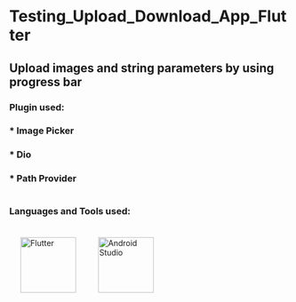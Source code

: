 # Testing_Upload_Download_App_Flutter

## Upload images and string parameters by using progress bar

### Plugin used:
### * Image Picker
### * Dio
### * Path Provider

# 
### Languages and Tools used:

<img src="https://iconape.com/wp-content/files/yb/61798/svg/flutter-logo.svg" width="100" height="100"  title="Flutter" style="padding:20px;"><img src="https://upload.wikimedia.org/wikipedia/commons/thumb/e/e3/Android_Studio_Icon_%282014-2019%29.svg/1200px-Android_Studio_Icon_%282014-2019%29.svg.png" width="100" height="100"  title="Android Studio" style="padding:20px;">
# 
